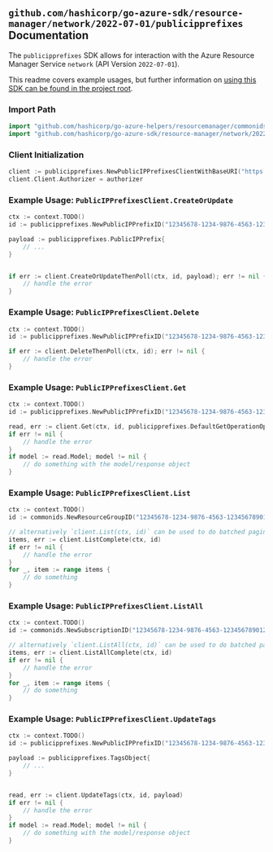 
## `github.com/hashicorp/go-azure-sdk/resource-manager/network/2022-07-01/publicipprefixes` Documentation

The `publicipprefixes` SDK allows for interaction with the Azure Resource Manager Service `network` (API Version `2022-07-01`).

This readme covers example usages, but further information on [using this SDK can be found in the project root](https://github.com/hashicorp/go-azure-sdk/tree/main/docs).

### Import Path

```go
import "github.com/hashicorp/go-azure-helpers/resourcemanager/commonids"
import "github.com/hashicorp/go-azure-sdk/resource-manager/network/2022-07-01/publicipprefixes"
```


### Client Initialization

```go
client := publicipprefixes.NewPublicIPPrefixesClientWithBaseURI("https://management.azure.com")
client.Client.Authorizer = authorizer
```


### Example Usage: `PublicIPPrefixesClient.CreateOrUpdate`

```go
ctx := context.TODO()
id := publicipprefixes.NewPublicIPPrefixID("12345678-1234-9876-4563-123456789012", "example-resource-group", "publicIPPrefixValue")

payload := publicipprefixes.PublicIPPrefix{
	// ...
}


if err := client.CreateOrUpdateThenPoll(ctx, id, payload); err != nil {
	// handle the error
}
```


### Example Usage: `PublicIPPrefixesClient.Delete`

```go
ctx := context.TODO()
id := publicipprefixes.NewPublicIPPrefixID("12345678-1234-9876-4563-123456789012", "example-resource-group", "publicIPPrefixValue")

if err := client.DeleteThenPoll(ctx, id); err != nil {
	// handle the error
}
```


### Example Usage: `PublicIPPrefixesClient.Get`

```go
ctx := context.TODO()
id := publicipprefixes.NewPublicIPPrefixID("12345678-1234-9876-4563-123456789012", "example-resource-group", "publicIPPrefixValue")

read, err := client.Get(ctx, id, publicipprefixes.DefaultGetOperationOptions())
if err != nil {
	// handle the error
}
if model := read.Model; model != nil {
	// do something with the model/response object
}
```


### Example Usage: `PublicIPPrefixesClient.List`

```go
ctx := context.TODO()
id := commonids.NewResourceGroupID("12345678-1234-9876-4563-123456789012", "example-resource-group")

// alternatively `client.List(ctx, id)` can be used to do batched pagination
items, err := client.ListComplete(ctx, id)
if err != nil {
	// handle the error
}
for _, item := range items {
	// do something
}
```


### Example Usage: `PublicIPPrefixesClient.ListAll`

```go
ctx := context.TODO()
id := commonids.NewSubscriptionID("12345678-1234-9876-4563-123456789012")

// alternatively `client.ListAll(ctx, id)` can be used to do batched pagination
items, err := client.ListAllComplete(ctx, id)
if err != nil {
	// handle the error
}
for _, item := range items {
	// do something
}
```


### Example Usage: `PublicIPPrefixesClient.UpdateTags`

```go
ctx := context.TODO()
id := publicipprefixes.NewPublicIPPrefixID("12345678-1234-9876-4563-123456789012", "example-resource-group", "publicIPPrefixValue")

payload := publicipprefixes.TagsObject{
	// ...
}


read, err := client.UpdateTags(ctx, id, payload)
if err != nil {
	// handle the error
}
if model := read.Model; model != nil {
	// do something with the model/response object
}
```
